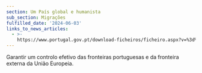 ```yaml
---
section: Um País global e humanista
sub_section: Migrações
fulfilled_date: '2024-06-03'
links_to_news_articles:
  - >-
    https://www.portugal.gov.pt/download-ficheiros/ficheiro.aspx?v=%3d%3dBQAAAB%2bLCAAAAAAABAAzNDEysQAASnPtkQUAAAA%3d
---
```


Garantir um controlo efetivo das fronteiras portuguesas e da fronteira externa da União Europeia.
